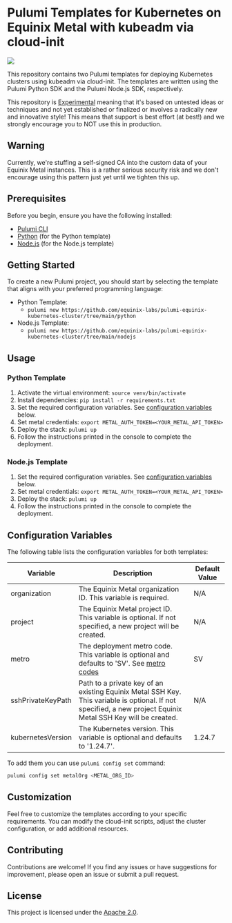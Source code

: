 # Pulumi Templates for Kubernetes on Equinix Metal with kubeadm via cloud-init

![](https://img.shields.io/badge/Stability-Experimental-red.svg)

This repository contains two Pulumi templates for deploying Kubernetes clusters using kubeadm via cloud-init. The templates are written using the Pulumi Python SDK and the Pulumi Node.js SDK, respectively.

This repository is [Experimental](https://github.com/packethost/standards/blob/master/experimental-statement.md) meaning that it's based on untested ideas or techniques and not yet established or finalized or involves a radically new and innovative style! This means that support is best effort (at best!) and we strongly encourage you to NOT use this in production.

## Warning

Currently, we're stuffing a self-signed CA into the custom data of your Equinix Metal instances. This is a rather serious security risk and we don't encourage using this pattern just yet until we tighten this up.

## Prerequisites

Before you begin, ensure you have the following installed:

- [Pulumi CLI](https://www.pulumi.com/docs/get-started/install/)
- [Python](https://www.python.org/downloads/) (for the Python template)
- [Node.js](https://nodejs.org/) (for the Node.js template)

## Getting Started

To create a new Pulumi project, you should start by selecting the template that aligns with your preferred programming language:

- Python Template:
   - `pulumi new https://github.com/equinix-labs/pulumi-equinix-kubernetes-cluster/tree/main/python`
- Node.js Template:
   - `pulumi new https://github.com/equinix-labs/pulumi-equinix-kubernetes-cluster/tree/main/nodejs`

## Usage

### Python Template

1. Activate the virtual environment: `source venv/bin/activate`
2. Install dependencies: `pip install -r requirements.txt`
3. Set the required configuration variables. See [configuration variables](#configuration-variables) below.
4. Set metal credentials: `export METAL_AUTH_TOKEN=<YOUR_METAL_API_TOKEN>`
5. Deploy the stack: `pulumi up`
6. Follow the instructions printed in the console to complete the deployment.

### Node.js Template

1. Set the required configuration variables. See [configuration variables](#configuration-variables) below.
2. Set metal credentials: `export METAL_AUTH_TOKEN=<YOUR_METAL_API_TOKEN>`
3. Deploy the stack: `pulumi up`
4. Follow the instructions printed in the console to complete the deployment.

## Configuration Variables

The following table lists the configuration variables for both templates:

| Variable | Description | Default Value |
|----------|-------------|---------------|
| organization | The Equinix Metal organization ID. This variable is required. | N/A           |
| project | The Equinix Metal project ID. This variable is optional. If not specified, a new project will be created. | N/A           |
| metro   | The deployment metro code. This variable is optional and defaults to 'SV'. See [metro codes](https://deploy.equinix.com/developers/docs/metal/locations/metros/#metros-quick-reference) | SV            |
| sshPrivateKeyPath | Path to a private key of an existing Equinix Metal SSH Key. This variable is optional. If not specified, a new project Equinix Metal SSH Key will be created. | N/A           |
| kubernetesVersion  | The Kubernetes version. This variable is optional and defaults to '1.24.7'. | 1.24.7         |

To add them you can use `pulumi config set` command:

```sh
pulumi config set metalOrg <METAL_ORG_ID>
```

## Customization

Feel free to customize the templates according to your specific requirements. You can modify the cloud-init scripts, adjust the cluster configuration, or add additional resources.

## Contributing

Contributions are welcome! If you find any issues or have suggestions for improvement, please open an issue or submit a pull request.

## License

This project is licensed under the [Apache 2.0](LICENSE).
